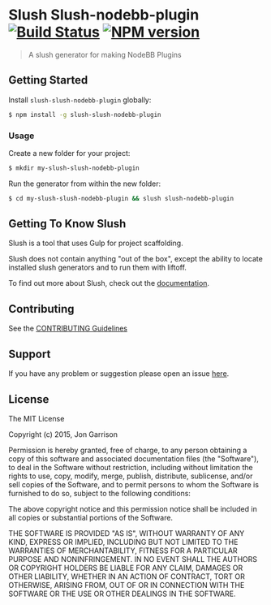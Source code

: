 # Slush Slush-nodebb-plugin [![Build Status](https://secure.travis-ci.org/jongarrison/slush-slush-nodebb-plugin.png?branch=master)](https://travis-ci.org/jongarrison/slush-slush-nodebb-plugin) [![NPM version](https://badge-me.herokuapp.com/api/npm/slush-slush-nodebb-plugin.png)](http://badges.enytc.com/for/npm/slush-slush-nodebb-plugin)

> A slush generator for making NodeBB Plugins


## Getting Started

Install `slush-slush-nodebb-plugin` globally:

```bash
$ npm install -g slush-slush-nodebb-plugin
```

### Usage

Create a new folder for your project:

```bash
$ mkdir my-slush-slush-nodebb-plugin
```

Run the generator from within the new folder:

```bash
$ cd my-slush-slush-nodebb-plugin && slush slush-nodebb-plugin
```

## Getting To Know Slush

Slush is a tool that uses Gulp for project scaffolding.

Slush does not contain anything "out of the box", except the ability to locate installed slush generators and to run them with liftoff.

To find out more about Slush, check out the [documentation](https://github.com/slushjs/slush).

## Contributing

See the [CONTRIBUTING Guidelines](https://github.com/jongarrison/slush-slush-nodebb-plugin/blob/master/CONTRIBUTING.md)

## Support
If you have any problem or suggestion please open an issue [here](https://github.com/jongarrison/slush-slush-nodebb-plugin/issues).

## License 

The MIT License

Copyright (c) 2015, Jon Garrison

Permission is hereby granted, free of charge, to any person
obtaining a copy of this software and associated documentation
files (the "Software"), to deal in the Software without
restriction, including without limitation the rights to use,
copy, modify, merge, publish, distribute, sublicense, and/or sell
copies of the Software, and to permit persons to whom the
Software is furnished to do so, subject to the following
conditions:

The above copyright notice and this permission notice shall be
included in all copies or substantial portions of the Software.

THE SOFTWARE IS PROVIDED "AS IS", WITHOUT WARRANTY OF ANY KIND,
EXPRESS OR IMPLIED, INCLUDING BUT NOT LIMITED TO THE WARRANTIES
OF MERCHANTABILITY, FITNESS FOR A PARTICULAR PURPOSE AND
NONINFRINGEMENT. IN NO EVENT SHALL THE AUTHORS OR COPYRIGHT
HOLDERS BE LIABLE FOR ANY CLAIM, DAMAGES OR OTHER LIABILITY,
WHETHER IN AN ACTION OF CONTRACT, TORT OR OTHERWISE, ARISING
FROM, OUT OF OR IN CONNECTION WITH THE SOFTWARE OR THE USE OR
OTHER DEALINGS IN THE SOFTWARE.

